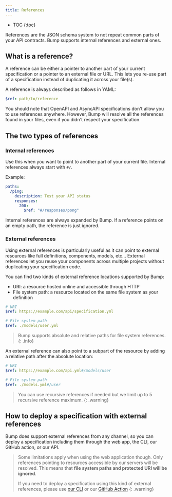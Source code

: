 ```yaml
---
title: References
---
```


- TOC
{:toc}

References are the JSON schema system to not repeat common parts of your API contracts. Bump supports internal references and external ones.

## What is a reference?

A reference can be either a pointer to another part of your current specification or a pointer to an external file or URL. This lets you re-use part of a specification instead of duplicating it across your file(s).

A reference is always described as follows in YAML:

```yaml
$ref: path/to/reference
```

You should note that OpenAPI and AsyncAPI specifications don't allow you to use references anywhere. However, Bump will resolve all the references found in your files, even if you didn't respect your specification.

## The two types of references

### Internal references

Use this when you want to point to another part of your current file. Internal references always start with `#/`.

Example:

```yaml
paths:
  /ping:
    description: Test your API status
    responses:
      200:
        $ref: "#/responses/pong"
```

Internal references are always expanded by Bump. If a reference points on an empty path, the reference is just ignored.

### External references

Using external references is particularly useful as it can point to external resources like full definitions, components, models, etc... External references let you reuse your components across multiple projects without duplicating your specification code.

You can find two kinds of external reference locations supported by Bump:

- URI: a resource hosted online and accessible through HTTP
- File system path: a resource located on the same file system as your definition

```yaml
# URI
$ref: https://example.com/api/specification.yml

# File system path
$ref: ./models/user.yml
```

> Bump supports absolute and relative paths for file system references.
{: .info}

An external reference can also point to a subpart of the resource by adding a relative path after the absolute location:

```yaml
# URI
$ref: https://example.com/api.yml#/models/user

# File system path
$ref: ./models.yml#/user
```

> You can use recursive references if needed but we limit up to 5 recursive reference maximum.
{: .warning}

## How to deploy a specification with external references

Bump does support external references from any channel, so you can deploy a specification including them through the web app, the CLI, our GitHub action, or our API.

> Some limitations apply when using the web application though. Only references pointing to resources accessible by our servers will be resolved. This means that **file system paths and protected URI will be ignored**.
>
> If you need to deploy a specification using this kind of external references, please use [our CLI](../bump-cli) or our [GitHub Action](../continuous-integration/github-actions)
{: .warning}
